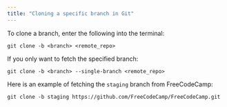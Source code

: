 ```yaml
---
title: "Cloning a specific branch in Git"
---
```


To clone a branch, enter the following into the terminal:  

    git clone -b <branch> <remote_repo>

If you only want to fetch the specified branch:  

    git clone -b <branch> --single-branch <remote_repo>

Here is an example of fetching the `staging` branch from FreeCodeCamp:  

    git clone -b staging https://github.com/FreeCodeCamp/FreeCodeCamp.git
